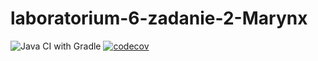 # laboratorium-6-zadanie-2-Marynx
![Java CI with Gradle](https://github.com/testowanieaplikacjijavaug/laboratorium-6-zadanie-2-Marynx/workflows/Java%20CI%20with%20Gradle/badge.svg)
[![codecov](https://codecov.io/gh/testowanieaplikacjijavaug/laboratorium-6-zadanie-2-Marynx/branch/master/graph/badge.svg)](https://codecov.io/gh/testowanieaplikacjijavaug/laboratorium-6-zadanie-2-Marynx)